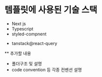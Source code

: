 # 템플릿에 사용된 기술 스택

- Next js
- Typescript
- styled-compnent
<!-- - recoil -> 미정 -->
- tanstack@react-query

** 추가할 내용
- 폴더구조 및 설명
- code convention 등 각종 컨벤션 설명
